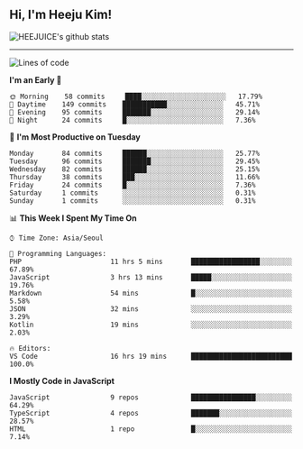 ## Hi, I'm Heeju Kim!

![HEEJUICE's github stats](https://github-readme-stats.vercel.app/api?username=HEEJUICE&show_icons=true)

---
<!--START_SECTION:waka-->
![Lines of code](https://img.shields.io/badge/From%20Hello%20World%20I%27ve%20Written-17.1%20million%20lines%20of%20code-blue)

**I'm an Early 🐤** 

```text
🌞 Morning    58 commits     ████░░░░░░░░░░░░░░░░░░░░░   17.79% 
🌆 Daytime    149 commits    ███████████░░░░░░░░░░░░░░   45.71% 
🌃 Evening    95 commits     ███████░░░░░░░░░░░░░░░░░░   29.14% 
🌙 Night      24 commits     █░░░░░░░░░░░░░░░░░░░░░░░░   7.36%

```
📅 **I'm Most Productive on Tuesday** 

```text
Monday       84 commits     ██████░░░░░░░░░░░░░░░░░░░   25.77% 
Tuesday      96 commits     ███████░░░░░░░░░░░░░░░░░░   29.45% 
Wednesday    82 commits     ██████░░░░░░░░░░░░░░░░░░░   25.15% 
Thursday     38 commits     ███░░░░░░░░░░░░░░░░░░░░░░   11.66% 
Friday       24 commits     █░░░░░░░░░░░░░░░░░░░░░░░░   7.36% 
Saturday     1 commits      ░░░░░░░░░░░░░░░░░░░░░░░░░   0.31% 
Sunday       1 commits      ░░░░░░░░░░░░░░░░░░░░░░░░░   0.31%

```


📊 **This Week I Spent My Time On** 

```text
⌚︎ Time Zone: Asia/Seoul

💬 Programming Languages: 
PHP                      11 hrs 5 mins       █████████████████░░░░░░░░   67.89% 
JavaScript               3 hrs 13 mins       █████░░░░░░░░░░░░░░░░░░░░   19.76% 
Markdown                 54 mins             █░░░░░░░░░░░░░░░░░░░░░░░░   5.58% 
JSON                     32 mins             ░░░░░░░░░░░░░░░░░░░░░░░░░   3.29% 
Kotlin                   19 mins             ░░░░░░░░░░░░░░░░░░░░░░░░░   2.03%

🔥 Editors: 
VS Code                  16 hrs 19 mins      █████████████████████████   100.0%

```

**I Mostly Code in JavaScript** 

```text
JavaScript               9 repos             ████████████████░░░░░░░░░   64.29% 
TypeScript               4 repos             ███████░░░░░░░░░░░░░░░░░░   28.57% 
HTML                     1 repo              █░░░░░░░░░░░░░░░░░░░░░░░░   7.14%

```



<!--END_SECTION:waka-->
